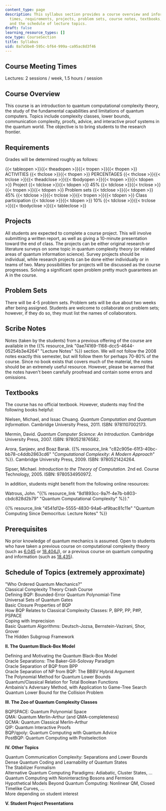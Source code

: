 ```yaml
---
content_type: page
description: This syllabus section provides a course overview and information on meeting
  times, requirements, projects, problem sets, course notes, textbooks, prerequisites,
  and the schedule of lecture topics.
draft: false
learning_resource_types: []
ocw_type: CourseSection
title: Syllabus
uid: 8a7a5be8-595c-bf64-999a-ca95ac8d3f46
---
```

## Course Meeting Times

Lectures: 2 sessions / week, 1.5 hours / session

## Course Overview

This course is an introduction to quantum computational complexity theory, the study of the fundamental capabilities and limitations of quantum computers. Topics include complexity classes, lower bounds, communication complexity, proofs, advice, and interactive proof systems in the quantum world. The objective is to bring students to the research frontier.

## Requirements

Grades will be determined roughly as follows:

{{< tableopen >}}{{< theadopen >}}{{< tropen >}}{{< thopen >}}
ACTIVITIES
{{< thclose >}}{{< thopen >}}
PERCENTAGES
{{< thclose >}}{{< trclose >}}{{< theadclose >}}{{< tbodyopen >}}{{< tropen >}}{{< tdopen >}}
Project
{{< tdclose >}}{{< tdopen >}}
45%
{{< tdclose >}}{{< trclose >}}{{< tropen >}}{{< tdopen >}}
Problem sets
{{< tdclose >}}{{< tdopen >}}
45%
{{< tdclose >}}{{< trclose >}}{{< tropen >}}{{< tdopen >}}
Class participation
{{< tdclose >}}{{< tdopen >}}
10%
{{< tdclose >}}{{< trclose >}}{{< tbodyclose >}}{{< tableclose >}}

## Projects

All students are expected to complete a course project. This will involve submitting a written report, as well as giving a 10-minute presentation toward the end of class. The projects can be either original research or literature surveys on some topic in quantum complexity theory (or related areas of quantum information science). Survey projects should be individual, while research projects can be done either individually or in teams of two. Many possibilities for projects will be discussed as the course progresses. Solving a significant open problem pretty much guarantees an A in the course.

## Problem Sets

There will be 4-5 problem sets. Problem sets will be due about two weeks after being assigned. Students are welcome to collaborate on problem sets; however, if they do so, they must list the names of collaborators.

## Scribe Notes

Notes (taken by the students) from a previous offering of the course are available in the {{% resource_link "0ae74169-1168-dcc5-4644-05254b3e4264" "Lecture Notes" %}} section. We will not follow the 2008 notes exactly this semester, but will follow them for perhaps 70-80% of the course. Since no book exists that covers much of the material, the notes should be an extremely useful resource. However, please be warned that the notes haven't been carefully proofread and contain some errors and omissions.

## Textbooks

The course has no official textbook. However, students may find the following books helpful:

Nielsen, Michael, and Issac Chuang. *Quantum Computation and Quantum Information*. Cambridge University Press, 2011. ISBN: 9781107002173.

Mermin, David. *Quantum Computer Science: An Introduction*. Cambridge University Press, 2007. ISBN: 9780521876582.

Arora, Sanjeev, and Boaz Barak. {{% resource_link "c82c905e-61f3-40bc-bb78-c4ddb2863cd6" "*Computational Complexity: A Modern Approach*" %}}. Cambridge University Press, 2009. ISBN: 9780521424264.

Sipser, Michael. *Introduction to the Theory of Computation*. 2nd ed. Course Technology, 2005. ISBN: 9780534950972.

In addition, students might benefit from the following online resources:

Watrous, John. "{{% resource_link "8d1893cc-9a7f-4e7b-b803-cbdc828d2b79" "Quantum Computational Complexity" %}}."

{{% resource_link "4541d12e-5555-4830-94a6-af9bac81c11e" "Quantum Computing Since Democritus: Lecture Notes" %}}

## Prerequisites

No prior knowledge of quantum mechanics is assumed. Open to students who have taken a previous course on computational complexity theory (such as [6.045](/courses/6-045j-automata-computability-and-complexity-spring-2011) or [18.404J](/courses/18-404j-theory-of-computation-fall-2020/)), or a previous course on quantum computing and information (such as [18.435](/courses/18-435j-quantum-computation-fall-2003)).

## Schedule of Topics (extremely approximate)

"Who Ordered Quantum Mechanics?"    
Classical Complexity Theory Crash Course    
Defining BQP: Bounded-Error Quantum Polynomial-Time    
Universal Sets of Quantum Gates    
Basic Closure Properties of BQP    
How BQP Relates to Classical Complexity Classes: P, BPP, PP, P#P, PSPACE    
Coping with Imprecision    
Basic Quantum Algorithms: Deutsch-Jozsa, Bernstein-Vazirani, Shor, Grover    
The Hidden Subgroup Framework

**II. The Quantum Black-Box Model**

Defining and Motivating the Quantum Black-Box Model    
Oracle Separations: The Baker-Gill-Solovay Paradigm    
Oracle Separation of BQP from BPP    
Oracle Separation of NP from BQP: The BBBV Hybrid Argument    
The Polynomial Method for Quantum Lower Bounds    
Quantum/Classical Relation for Total Boolean Functions    
Ambainis's Adversary Method, with Application to Game-Tree Search    
Quantum Lower Bound for the Collision Problem

**III. The Zoo of Quantum Complexity Classes**

BQPSPACE: Quantum Polynomial Space    
QMA: Quantum Merlin-Arthur (and QMA-completeness)    
QCMA: Quantum Classical Merlin-Arthur    
QIP: Quantum Interactive Proofs    
BQP/qpoly: Quantum Computing with Quantum Advice    
PostBQP: Quantum Computing with Postselection

**IV. Other Topics**

Quantum Communication Complexity: Separations and Lower Bounds    
Dense Quantum Coding and Learnability of Quantum States    
The Stabilizer Formalism    
Alternative Quantum Computing Paradigms: Adiabatic, Cluster States, …    
Quantum Computing with Noninteracting Bosons and Fermions    
Hypothetical Models Beyond Quantum Computing: Nonlinear QM, Closed Timelike Curves, …    
More depending on student interest

**V. Student Project Presentations**